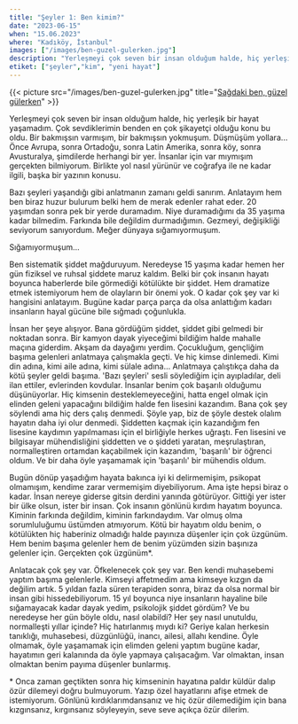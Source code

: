 ```yaml
---
title: "Şeyler 1: Ben kimim?"
date: "2023-06-15"
when: "15.06.2023"
where: "Kadıköy, İstanbul"
images: ["/images/ben-guzel-gulerken.jpg"]
description: "Yerleşmeyi çok seven bir insan olduğum halde, hiç yerleşik bir hayat yaşamadım. Çok sevdiklerimin benden en çok şikayetçi olduğu konu bu oldu. Bir bakmışsın varmışım, bir bakmışsın yokmuşum. Düşmüşüm yollara… Önce Avrupa, sonra Ortadoğu, sonra Latin Amerika, sonra köy, sonra Avusturalya, şimdilerde herhangi bir yer. İnsanlar için var mıymışım gerçekten bilmiyorum. Birlikte yol nasıl yürünür ve coğrafya ile ne kadar ilgili, başka bir yazının konusu. "
etiket: ["şeyler","kim", "yeni hayat"]
---
```


{{< picture src="/images/ben-guzel-gulerken.jpg" title="[Sağdaki ben, güzel gülerken](https://www.instagram.com/p/COVhNi1ApNY/)" >}}


Yerleşmeyi çok seven bir insan olduğum halde, hiç yerleşik bir hayat yaşamadım. Çok sevdiklerimin benden en çok şikayetçi olduğu konu bu oldu. Bir bakmışsın varmışım, bir bakmışsın yokmuşum. Düşmüşüm yollara… Önce Avrupa, sonra Ortadoğu, sonra Latin Amerika, sonra köy, sonra Avusturalya, şimdilerde herhangi bir yer. İnsanlar için var mıymışım gerçekten bilmiyorum. Birlikte yol nasıl yürünür ve coğrafya ile ne kadar ilgili, başka bir yazının konusu. 

<!--more-->

Bazı şeyleri yaşandığı gibi anlatmanın zamanı geldi sanırım. Anlatayım hem ben biraz huzur bulurum belki hem de merak edenler rahat eder. 20 yaşımdan sonra pek bir yerde duramadım. Niye duramadığımı da 35 yaşıma kadar bilmedim. Farkında bile değildim durmadığımın. Gezmeyi, değişikliği seviyorum sanıyordum. Meğer dünyaya sığamıyormuşum. 

Sığamıyormuşum… 

Ben sistematik şiddet mağduruyum. Neredeyse 15 yaşıma kadar hemen her gün fiziksel ve ruhsal şiddete maruz kaldım. Belki bir çok insanın hayatı boyunca haberlerde bile görmediği kötülükte bir şiddet. Hem dramatize etmek istemiyorum hem de olayların bir önemi yok. O kadar çok şey var ki hangisini anlatayım. Bugüne kadar parça parça da olsa anlattığım kadarı insanların hayal gücüne bile sığmadı çoğunlukla. 

İnsan her şeye alışıyor. Bana gördüğüm şiddet, şiddet gibi gelmedi bir noktadan sonra. Bir kamyon dayak yiyeceğimi bildiğim halde mahalle maçına giderdim. Akşam da dayağımı yerdim. Çocukluğum, gençliğim başıma gelenleri anlatmaya çalışmakla geçti. Ve hiç kimse dinlemedi. Kimi din adına, kimi aile adına, kimi sülale adına… Anlatmaya çalıştıkça daha da kötü şeyler geldi başıma. 'Bazı şeyleri' sesli söylediğim için  ayıpladılar, deli ilan ettiler, evlerinden kovdular. İnsanlar benim çok başarılı olduğumu düşünüyorlar. Hiç kimsenin desteklemeyeceğini, hatta engel olmak için elinden geleni yapacağını bildiğim halde fen lisesini kazandım. Bana çok şey söylendi ama hiç ders çalış denmedi. Şöyle yap, biz de şöyle destek olalım hayatın daha iyi olur denmedi. Şiddetten kaçmak için kazandığım fen lisesine kaydımın yapılmaması için el birliğiyle herkes uğraştı.  Fen lisesini ve bilgisayar mühendisliğini şiddetten ve o şiddeti yaratan, meşrulaştıran, normalleştiren ortamdan kaçabilmek için kazandım, 'başarılı' bir öğrenci oldum. Ve bir daha öyle yaşamamak için 'başarılı' bir mühendis oldum. 

Bugün dönüp yaşadığım hayata bakınca iyi ki delirmemişim, psikopat olmamışım, kendime zarar vermemişim diyebiliyorum. Ama işte hepsi biraz o kadar. İnsan nereye giderse gitsin derdini yanında götürüyor. Gittiği yer ister bir ülke olsun, ister bir insan. Çok insanın gönlünü kırdım hayatım boyunca. Kiminin farkında değildim, kiminin farkındaydım. Var olmuş olma sorumluluğumu üstümden atmıyorum. Kötü bir hayatım oldu benim, o kötülükten hiç haberiniz olmadığı halde payınıza düşenler için çok üzgünüm. Hem benim başıma gelenler hem de benim yüzümden sizin başınıza gelenler için. Gerçekten çok üzgünüm*.

Anlatacak çok şey var. Öfkelenecek çok şey var. Ben kendi muhasebemi yaptım başıma gelenlerle. Kimseyi affetmedim ama kimseye kızgın da değilim artık. 5 yıldan fazla süren terapiden sonra, biraz da olsa normal bir insan gibi hissedebiliyorum. 15 yıl boyunca niye insanların hayaline bile sığamayacak kadar dayak yedim, psikolojik şiddet gördüm? Ve bu neredeyse her gün böyle oldu, nasıl olabildi? Her şey nasıl unutuldu, normalleşti yıllar içinde? Hiç hatırlanmış mıydı ki? Geriye kalan herkesin tanıklığı, muhasebesi, düzgünlüğü, inancı, ailesi, allahı kendine. Öyle olmamak, öyle yaşamamak için elimden geleni yaptım bugüne kadar, hayatımın geri kalanında da öyle yapmaya çalışacağım. Var olmaktan, insan olmaktan benim payıma düşenler bunlarmış.



\* Onca zaman geçtikten sonra hiç kimseninin hayatına paldır küldür dalıp özür dilemeyi doğru bulmuyorum. Yazıp özel hayatlarını afişe etmek de istemiyorum. Gönlünü kırdıklarımdansanız ve hiç özür dilemediğim için bana kızgınsanız, kırgınsanız söyleyeyin, seve seve açıkça özür dilerim.

